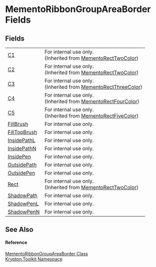 # MementoRibbonGroupAreaBorder Fields




## Fields
<table>
<tr>
<td><a href="54a68739-36c3-359d-50d9-62edfae5511b.md">C1</a></td>
<td>For internal use only.<br />(Inherited from <a href="06176e26-a515-98f8-dcf2-9eea1cdf808b.md">MementoRectTwoColor</a>)</td></tr>
<tr>
<td><a href="b9413bca-0d4d-9123-fc09-26ebea8d9584.md">C2</a></td>
<td>For internal use only.<br />(Inherited from <a href="06176e26-a515-98f8-dcf2-9eea1cdf808b.md">MementoRectTwoColor</a>)</td></tr>
<tr>
<td><a href="ef1c56c0-75aa-6e44-6132-b755036b51dc.md">C3</a></td>
<td>For internal use only.<br />(Inherited from <a href="8d4ecaa6-48d1-cf68-c0c6-c38a1b6ff5b9.md">MementoRectThreeColor</a>)</td></tr>
<tr>
<td><a href="666a60bc-268b-481c-cd61-04655334dfe4.md">C4</a></td>
<td>For internal use only.<br />(Inherited from <a href="0f49b1b3-0f26-901b-7966-9832449a708c.md">MementoRectFourColor</a>)</td></tr>
<tr>
<td><a href="705a23f6-21b0-d756-9df0-983b5f9cbc76.md">C5</a></td>
<td>For internal use only.<br />(Inherited from <a href="8852e594-ee9c-ca3e-504c-5139d3e1f54d.md">MementoRectFiveColor</a>)</td></tr>
<tr>
<td><a href="f7c03540-89c2-be1a-b1f4-9f678a63b079.md">FillBrush</a></td>
<td>For internal use only.</td></tr>
<tr>
<td><a href="0b7ce049-979f-d4d3-07d6-8c1db2871589.md">FillTopBrush</a></td>
<td>For internal use only.</td></tr>
<tr>
<td><a href="4581fe8f-6332-018c-3bc2-6a8cdae5e1b7.md">InsidePathL</a></td>
<td>For internal use only.</td></tr>
<tr>
<td><a href="e59cd220-c731-c82e-b295-9e7925e15165.md">InsidePathN</a></td>
<td>For internal use only.</td></tr>
<tr>
<td><a href="e151b962-064a-c986-759a-b615a3ad026c.md">InsidePen</a></td>
<td>For internal use only.</td></tr>
<tr>
<td><a href="ac1b947f-cb0f-dac7-20a9-1b0f7104a17e.md">OutsidePath</a></td>
<td>For internal use only.</td></tr>
<tr>
<td><a href="7d55d898-46c2-473d-bf15-c42c1b1fb61e.md">OutsidePen</a></td>
<td>For internal use only.</td></tr>
<tr>
<td><a href="ddfa9d94-a85a-f639-1904-c975fa381fa3.md">Rect</a></td>
<td>For internal use only.<br />(Inherited from <a href="06176e26-a515-98f8-dcf2-9eea1cdf808b.md">MementoRectTwoColor</a>)</td></tr>
<tr>
<td><a href="90ee27ff-ffc3-d5a8-f964-ed35ea9fa819.md">ShadowPath</a></td>
<td>For internal use only.</td></tr>
<tr>
<td><a href="c4b05429-8d54-c0d1-e603-dbaeff400de9.md">ShadowPenL</a></td>
<td>For internal use only.</td></tr>
<tr>
<td><a href="7287b4aa-c85a-ae1f-659a-c5ac0b72a447.md">ShadowPenN</a></td>
<td>For internal use only.</td></tr>
</table>

## See Also


#### Reference
<a href="6d01677f-5594-cb15-8c83-8cf3b85f7203.md">MementoRibbonGroupAreaBorder Class</a>  
<a href="79d2eac2-21f4-54ff-7552-b20c33c30600.md">Krypton.Toolkit Namespace</a>  

